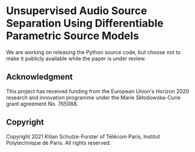# Unsupervised Audio Source Separation Using Differentiable Parametric Source Models

We are working on releasing the Python source code, but choose not to make it publicly available while the paper is under review.

## Acknowledgment

This project has received funding from the European Union's Horizon 2020 research and innovation programme under the Marie Skłodowska-Curie grant agreement No. 765068.

## Copyright

Copyright 2021 Kilian Schulze-Forster of Télécom Paris, Institut Polytechnique de Paris.
All rights reserved.
